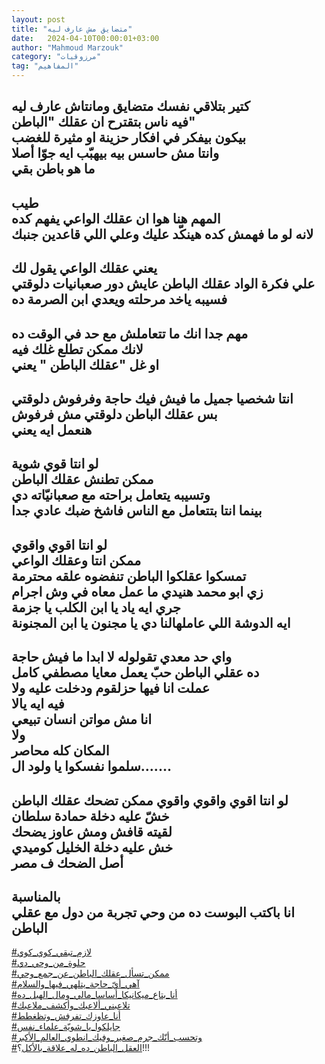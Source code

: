 ```yaml
---
layout: post
title: "متضايق مش عارف ليه"
date:   2024-04-10T00:00:01+03:00
author: "Mahmoud Marzouk"
category: "مرزوقيات"
tag: "المفاهيم"
---
```



كتير بتلاقي نفسك متضايق ومانتاش عارف ليه  
فيه ناس بتقترح ان عقلك "الباطن"  
بيكون بيفكر في افكار حزينة او مثيرة للغضب  
وانتا مش حاسس بيه بيهبّب ايه جوّا أصلا  
ما هو باطن بقي  
-  
طيب  
المهم هنا هوا ان عقلك الواعي يفهم كده  
لانه لو ما فهمش كده هينكّد عليك وعلي اللي قاعدين
جنبك  
-  
يعني عقلك الواعي يقول لك  
علي فكرة الواد عقلك الباطن عايش دور صعبانيات
دلوقتي  
فسيبه ياخد مرحلته ويعدي ابن الصرمة ده  
-  
مهم جدا انك ما تتعاملش مع حد في الوقت ده  
لانك ممكن تطلع غلك فيه  
او غل "عقلك الباطن " يعني  
-  
انتا شخصيا جميل ما فيش فيك حاجة وفرفوش دلوقتي  
بس عقلك الباطن دلوقتي مش فرفوش  
هنعمل ايه يعني  
-  
لو انتا قوي شوية  
ممكن تطنش عقلك الباطن  
وتسيبه يتعامل براحته مع صعبانيّاته دي  
بينما انتا بتتعامل مع الناس فاشخ ضبك عادي جدا  
-  
لو انتا اقوي واقوي  
ممكن انتا وعقلك الواعي  
تمسكوا عقلكوا الباطن تنفضوه علقه محترمة  
زي ابو محمد هنيدي ما عمل معاه في وش اجرام  
جري ايه ياد يا ابن الكلب يا جزمة  
ايه الدوشة اللي عاملهالنا دي يا مجنون يا ابن
المجنونة  
-  
واي حد معدي تقولوله لا ابدا ما فيش حاجة  
ده عقلي الباطن حبّ يعمل معايا مصطفي كامل  
عملت انا فيها حزلقوم ودخلت عليه ولا  
فيه ايه يالا  
انا مش مواتن انسان تبيعي  
ولا  
المكان كله محاصر  
سلموا نفسكوا يا ولود ال.......  
-  
لو انتا اقوي واقوي واقوي ممكن تضحك عقلك الباطن  
خشّ عليه دخلة حمادة سلطان  
لقيته قافش ومش عاوز يضحك  
خش عليه دخلة الخليل كوميدي  
أصل الضحك ف مصر  
-  
بالمناسبة  
انا باكتب البوست ده من وحي تجربة من دول مع عقلي
الباطن  
-  
[<u>\#لازم\_تبقي\_كوي\_كوي</u>](https://www.facebook.com/hashtag/لازم_تبقي_كوي_كوي?source=feed_text)  
[<u>\#حلوة\_من\_وحي\_دي</u>](https://www.facebook.com/hashtag/حلوة_من_وحي_دي?source=feed_text)  
[<u>\#ممكن\_تسأل\_عقلك\_الباطن\_عن\_جمع\_وحي</u>](https://www.facebook.com/hashtag/ممكن_تسأل_عقلك_الباطن_عن_جمع_وحي?source=feed_text)  
[<u>\#آهي\_أيّ\_حاجة\_يتلهي\_فيها\_والسلام</u>](https://www.facebook.com/hashtag/آهي_أيّ_حاجة_يتلهي_فيها_والسلام?source=feed_text)  
[<u>\#أنا\_بتاع\_ميكانيكا\_أساسا\_مالي\_ومال\_الهبل\_ده</u>](https://www.facebook.com/hashtag/أنا_بتاع_ميكانيكا_أساسا_مالي_ومال_الهبل_ده?source=feed_text)  
[<u>\#تلاعبني\_ألاعبك\_وأكشف\_ملاعبك</u>](https://www.facebook.com/hashtag/تلاعبني_ألاعبك_وأكشف_ملاعبك?source=feed_text)  
[<u>\#أنا\_عاوزك\_تفرفش\_وتظغطط</u>](https://www.facebook.com/hashtag/أنا_عاوزك_تفرفش_وتظغطط?source=feed_text)  
[<u>\#جايلكوا\_يا\_شويّة\_علماء\_نفس</u>](https://www.facebook.com/hashtag/جايلكوا_يا_شويّة_علماء_نفس?source=feed_text)  
[<u>\#وتحسب\_أنّك\_جرم\_صغير\_وفيك\_انطوي\_العالم\_الأكبر</u>](https://www.facebook.com/hashtag/وتحسب_أنّك_جرم_صغير_وفيك_انطوي_العالم_الأكبر?source=feed_text)  
[<u>\#العقل\_الباطن\_ده\_له\_علاقة\_بالأكل</u>](https://www.facebook.com/hashtag/العقل_الباطن_ده_له_علاقة_بالأكل?source=feed_text)؟!!!
